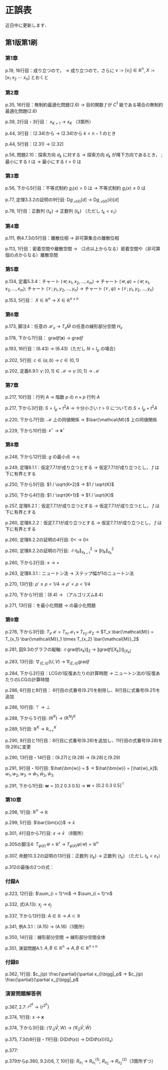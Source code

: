 # 正誤表
近日中に更新します．

## 第1版第1刷

### 第1章
p.19, 16行目：成り立つので， -> 成り立つので，さらに $v := [v_i] \in \mathbb{R}^n$, $X := [x_1\ x_2\ \cdots\ x_n]$ とおくと

### 第2章
p.35, 16行目：無制約最適化問題(2.6) -> 目的関数 $f$ が $C^1$ 級である場合の無制約最適化問題(2.6)

p.39, 2行目・3行目： $x_{K+1}$ -> $x_K$ （3箇所）

p.44, 3行目：(2.34)から -> (2.34)から $k < n-1$ のとき

p.44, 5行目：(2.31) -> (2.32)

p.56, 問題2.10：探索方向 $d_k$ に対する -> 探索方向 $d_k$ が降下方向であるとき， ; 最小にする $t$ は -> 最小にする $t > 0$ は

### 第3章
p.56, 下から5行目：不等式制約 $g_i(x) = 0$ は -> 不等式制約 $g_i(x) \leq 0$ は

p.77, 定理3.3.2の証明の9行目: $\mathrm{D} g_{\mathcal{A}(\bar{x})}[d]$ -> $\mathrm{D} g_{\mathcal{A}(\bar{x})}(\bar{x})[d]$

p.78, 1行目：正数列 $\{t_k\}$ -> 正数列 $\{t_k\}$ （ただし $t_k < \varepsilon_{\tau}$）

### 第4章
p.111, 例4.7.3の5行目：離散位相 -> 非可算集合の離散位相

p.113, 1行目：密着空間や離散空間 -> （2点以上からなる）密着空間や（非可算個の点からなる）離散空間

### 第5章
p.134, 定義5.3.4：チャート $(\mathcal{U}; x_1, x_2, \ldots, x_m)$ -> チャート $(\mathcal{U}, \varphi) = (\mathcal{U}; x_1, x_2, \ldots, x_m)$; チャート $(\mathcal{V}; y_1, y_2, \ldots, y_n)$ -> チャート $(\mathcal{V}, \psi) = (\mathcal{V}; y_1, y_2, \ldots, y_n)$

p.153, 5行目： $X \in \mathbb{R}^n$ -> $X \in \mathbb{R}^{n \times n}$

### 第6章
p.173, 脚注4：任意の $\mathcal{H}_x$ -> $T_x \bar{M}$ の任意の線形部分空間 $H_x$

p.178, 下から7行目： $\mathrm{grad}f(\bm{x})$ -> $\mathrm{grad}f$

p.193, 16行目：(6.43) -> (6.43)（ただし $N = I_p$ の場合）

p.202, 5行目: $c \in (a, b)$ -> $c \in (0, 1)$

p.202, 定義6.9.1: $\gamma \colon [0, 1] \in \mathcal{M}$ -> $\gamma \colon [0, 1] \to \mathcal{M}$

### 第7章
p.217, 10行目：行列 $A$ -> 階数 $p$ の $n \times p$ 行列 $A$

p.217, 下から3行目: $S = I_p + t^2 A$ -> 十分小さい $t > 0$ についての $S = I_p + t^2 A$

p.220, 下から7行目: $\mathcal{M}$ 上の同値関係 -> $\bar{\mathcal{M}}$ 上の同値関係

p.229, 下から10行目: $x^{\star}$ -> $\bm{x}^{\star}$

### 第8章
p.248, 下から12行目: $g$ の最小点 -> $\eta$

p.249, 定理8.1.1：仮定7.7.1が成り立つとする -> 仮定7.7.1が成り立つとし， $f$ は下に有界とする

p.250, 下から5行目: $1 / \sqrt{K+2}$ -> $1 / \sqrt{K}$

p.250, 下から4行目: $1 / \sqrt{K+1}$ -> $1 / \sqrt{K}$

p.257, 定理8.2.1：仮定7.7.1が成り立つとする -> 仮定7.7.1が成り立つとし， $f$ は下に有界とする

p.260, 定理8.2.2：仮定7.7.1が成り立つとする -> 仮定7.7.1が成り立つとし， $f$ は下に有界とする

p.260, 定理8.2.2の証明の4行目: $0 <$ -> $0 \leq$

p.260, 定理8.2.2の証明の7行目: $\|\eta_k\|_{x_{k+1}}^2$ -> $\|\eta_k\|_{x_{k}}^2$

p.260, 下から2行目: $\leq$ -> $=$

p.263, 定理8.3.1：ニュートン法 -> ステップ幅が1のニュートン法

p.270, 13行目: $\rho' \leq \rho < 1/4$ -> $\rho' < \rho < 1/4$

p.270, 下から1行目：(8.4) -> （アルゴリズム8.4）

p.271, 13行目：を最小化問題 -> の最小化問題

### 第9章
p.276, 下から3行目: $T_x \mathcal{M} = T_{x_1} \mathcal{M}_1 \times T_{x_2} \mathcal{M}_2$ -> $T_x \bar{\mathcal{M}} = T_{x_1} \bar{\mathcal{M}}_1 \times T_{x_2} \bar{\mathcal{M}}_2$

p.281, 図9.3のグラフの縦軸: $\|\mathrm{grad}f(x_k)\|_2$ -> $\|\mathrm{grad}f([X_k])\|_{[X_k]}$

p.283, 13行目: $\nabla_{(\xi, \eta)}(U, V)$ -> $\nabla_{(\xi, \eta)} \mathrm{grad}f$

p.284, 下から2行目：LCGの1反復あたりの計算時間 -> ニュートン法の1反復あたりのLCGの計算時間

p.286, 6行目と8行目： 6行目の式番号(9.21)を削除し、8行目に式番号(9.21)を追加

p.286, 10行目: $\top$ -> $\perp$

p.288, 下から５行目: $(\mathbb{R}^K)$ -> $(\mathbb{R}^N)^K$

p.289, 5行目: $\mathbb{R}^K$ -> $\mathbb{R}^K_{++}$

p.290, 8行目と11行目：8行目に式番号(9.28)を追加し、11行目の式番号(9.28)を(9.29)に変更

p.290, 13行目・14行目：(9.27)と(9.28) -> (9.28)と(9.29)

p.291, 9行目・10行目: $\hat{\bm{w}} = $ -> $\hat{\bm{w}} = [\hat{w}_k]$; $w_1, w_2, w_3$ -> $\hat{w}_1, \hat{w}_2, \hat{w}_3$

p.291, 下から1行目: $\bm{w} = [0.2 \ 0.3 \ 0.5]$ -> $\bm{w} = [0.2 \ 0.3 \ 0.5]^{\top}$

### 第10章
p.298, 1行目: $\mathbb{R}^n$ -> $\mathbb{R}$

p.299, 5行目: $\bar{\bm{x}}$ -> $\bar{x}$

p.301, 4行目から7行目: $x$ -> $\bar{x}$ （8箇所）

p.305の脚注4: $T_{\varphi(\bar{x})} \mathcal{U} = \mathbb{R}^r$ -> $T_{\varphi(\bar{x})} \varphi(\mathcal{U}) = \mathbb{R}^n$

p.307, 命題10.3.2の証明の13行目：正数列 $\{t_k\}$ -> 正数列 $\{t_k\}$ （ただし $t_k < \varepsilon_{\tau}$）

p.312の最後の2つの式：

### 付録A
p.323, 12行目: $\sum_{i = 1}^m$ -> $\sum_{i = 1}^n$

p.332, 式(A.13): $x_j$ -> $e_j$

p.337, 下から13行目: $A \in \mathbb{R}$ -> $A \subset \mathbb{R}$

p.341, 例A.3.1：(A.15) -> (A.16)（3箇所）

p.350, 14行目：線形部分空間 -> 線形部分空間全体

p.351, 演習問題A.1: $A, B \in \mathbb{R}^n$ -> $A, B \in \mathbb{R}^{n \times n}$

### 付録B
p.362, 1行目: $c_j(p) \frac{\partial}{\partial x_i}\bigg|_p$ -> $c_j(p) \frac{\partial}{\partial x_j}\bigg|_p$

### 演習問題解答例
p.367, 2.7: $r^{2^k}$ -> $\{r^{2^k}\}$

p.374, 1行目: $x$ -> $\bm{x}$

p.374, 下から3行目: $\langle \nabla_{\bar{U}}\bar{V}, W\rangle$ -> $\langle \nabla_{\bar{U}}\bar{V}, \bar{W}\rangle$

p.375, 7.3の8行目・11行目: $\mathrm{D}\big(\mathrm{D}\Phi(x)\big)$ -> $\mathrm{D}\big(\mathrm{D}\Phi(x)\big)(0_x)$

p.377: 

p.379からp.380, 9.2の6, 7, 10行目: $R_{x_1}$ -> $R_{x_1}^{(1)}$; $R_{x_2}$ -> $R_{x_2}^{(2)}$（3箇所ずつ）
